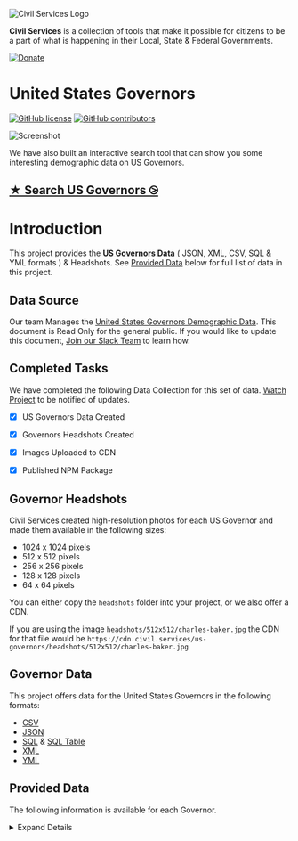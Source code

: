 ![Civil Services Logo](https://cdn.civil.services/common/github-logo.png "Civil Services Logo")

__Civil Services__ is a collection of tools that make it possible for citizens to be a part of what is happening in their Local, State & Federal Governments.

[![Donate](https://cdn.civil.services/donate-button.png)](https://www.paypal.me/civilservices)


United States Governors
===

[![GitHub license](https://img.shields.io/badge/license-MIT-blue.svg?style=flat)](https://raw.githubusercontent.com/CivilServiceUSA/us-governors/master/LICENSE)  [![GitHub contributors](https://img.shields.io/github/contributors/CivilServiceUSA/us-governors.svg)](https://github.com/CivilServiceUSA/us-governors/graphs/contributors)

![Screenshot](screenshot.gif "Screenshot")

We have also built an interactive search tool that can show you some interesting demographic data on US Governors.

## [★ Search US Governors ⧁](https://civilserviceusa.github.io/us-governors/)


Introduction
===

This project provides the __[US Governors Data](./us-governors)__ ( JSON, XML, CSV, SQL & YML formats ) & Headshots.  See [Provided Data](#provided-data) below for full list of data in this project.


Data Source
---

Our team Manages the [United States Governors Demographic Data](https://docs.google.com/spreadsheets/d/1AMwiClcbogCc1LoIlwX8M2vFGNzGK3NQWY5Qrk6sNuc/edit#gid=284703522).  This document is Read Only for the general public.  If you would like to update this document, [Join our Slack Team](https://slack.civil.services/bkx7n2) to learn how.


Completed Tasks
---

We have completed the following Data Collection for this set of data. [Watch Project](https://github.com/CivilServiceUSA/us-governors/subscription) to be notified of updates.

- [X] US Governors Data Created
- [X] Governors Headshots Created
- [X] Images Uploaded to CDN
- [X] Published NPM Package


Governor Headshots
---

Civil Services created high-resolution photos for each US Governor and made them available in the following sizes:

* 1024 x 1024 pixels
* 512 x 512 pixels
* 256 x 256 pixels
* 128 x 128 pixels
* 64 x 64 pixels

You can either copy the `headshots` folder into your project, or we also offer a CDN.

If you are using the image `headshots/512x512/charles-baker.jpg` the CDN for that file would be `https://cdn.civil.services/us-governors/headshots/512x512/charles-baker.jpg`


Governor Data
---

This project offers data for the United States Governors in the following formats:

* [CSV](us-governors/data/us-governors.csv)
* [JSON](us-governors/data/us-governors.json)
* [SQL](us-governors/data/us-governors.sql) & [SQL Table](us-governors/data/us-governors.table.sql) 
* [XML](us-governors/data/us-governors.xml)
* [YML](us-governors/data/us-governors.yml)

Provided Data
---

The following information is available for each Governor.

<details>
  <summary>Expand Details</summary>

Parameter               | Type   | Description
------------------------|--------|----------------
`state_name`            | string | Name of State
`state_state_name_slug` | string | Name of State converted to lowercase letters and spaces replaced with dashes
`state_code`            | string | Two Letter State Abbreviation
`state_code_slug`       | string | Two Letter State Abbreviation in lowercase letters
`votesmart`             | string | The numeric ID for this Governor on VoteSmart.org ( http://votesmart.org/candidate/69494 )
`title`                 | enum   | Title of Governor
`party`                 | enum   | Political Party of Governor
`name`                  | string | Full Name of Governor
`name_slug`             | string | Full Name of Governor converted to lowercase letters and spaces replaced with dashes
`first_name`            | string | First Name of Governor
`middle_name`           | string | Middle Name of Governor
`last_name`             | string | Last Name of Governor
`name_suffix`           | string | Name Suffix of Governor
`goes_by`               | string | Name Governor Prefers to go by
`pronunciation`         | string | How to Pronounce Governor's Name
`gender`                | enum   | Gender of Governor
`ethnicity`             | enum   | Ethnicity of Governor
`religion`              | enum   | Religion of Governor
`openley_lgbtq`         | enum   | Governor is Openly LGBTQ
`date_of_birth`         | date   | Date of Birth of Governor
`entered_office`        | date   | Date Governor First Entered Office
`term_end`              | date   | Date Governor's Current Term Ends
`biography`             | string | Governor's Biography from Congress.gov
`phone`                 | string | Work Phone Number of Governor
`fax`                   | string | Work Phone Number of Governor
`latitude`              | float  | GPS Latitude of Office
`longitude`             | float  | GPS Longitude of Office
`address_complete`      | string | Work Mailing Address of Governor
`address_number`        | number | Mailing Address Number
`address_prefix`        | string | Mailing Address Prefix
`address_street`        | string | Mailing Address Street
`address_sec_unit_type` | string | Mailing Address Section Unit Type
`address_sec_unit_num`  | number | Mailing Address Section Unit Number
`address_city`          | string | Mailing Address City
`address_state`         | string | Mailing Address State
`address_zipcode`       | string | Mailing Address zipcode
`address_type`          | string | Mailing Address Type
`website`               | string | Governor's Website
`contact_page`          | string | Governor's Contact Page
`facebook_url`          | string | Facebook URL
`twitter_handle`        | string | Twitter Handle of Governor ( not always available )
`twitter_url`           | string | Twitter URL of Governor ( not always available )
`photo_url`             | string | Photo URL of Governor ( not always available )

* `photo_url` is available in the following sizes: 64x64, 128x128, 256x256, 512x512 & 1024x1024 ( defaults to 512x512 )

</details>
